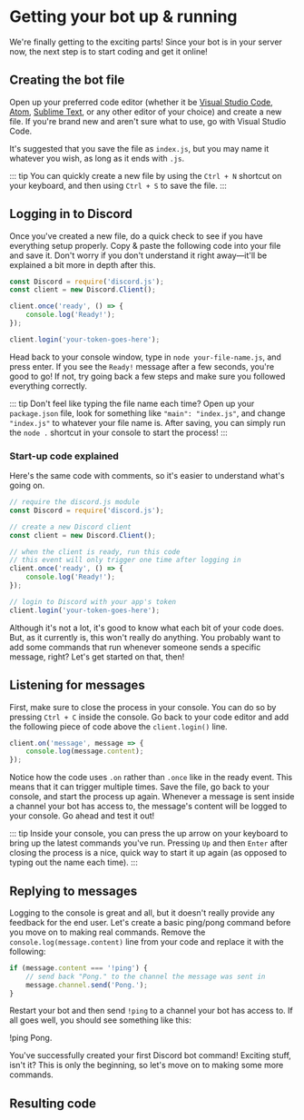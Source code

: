 # Getting your bot up & running

We're finally getting to the exciting parts! Since your bot is in your server now, the next step is to start coding and get it online!

## Creating the bot file

Open up your preferred code editor (whether it be [Visual Studio Code](https://code.visualstudio.com/), [Atom](https://atom.io/), [Sublime Text](https://www.sublimetext.com/), or any other editor of your choice) and create a new file. If you're brand new and aren't sure what to use, go with Visual Studio Code.

It's suggested that you save the file as `index.js`, but you may name it whatever you wish, as long as it ends with `.js`.

::: tip
You can quickly create a new file by using the `Ctrl + N` shortcut on your keyboard, and then using `Ctrl + S` to save the file.
:::

## Logging in to Discord

Once you've created a new file, do a quick check to see if you have everything setup properly. Copy & paste the following code into your file and save it. Don't worry if you don't understand it right away—it'll be explained a bit more in depth after this.

```js
const Discord = require('discord.js');
const client = new Discord.Client();

client.once('ready', () => {
	console.log('Ready!');
});

client.login('your-token-goes-here');
```

Head back to your console window, type in `node your-file-name.js`, and press enter. If you see the `Ready!` message after a few seconds, you're good to go! If not, try going back a few steps and make sure you followed everything correctly.

::: tip
Don't feel like typing the file name each time? Open up your `package.json` file, look for something like `"main": "index.js"`, and change `"index.js"` to whatever your file name is. After saving, you can simply run the `node .` shortcut in your console to start the process!
:::

### Start-up code explained

Here's the same code with comments, so it's easier to understand what's going on.
```js
// require the discord.js module
const Discord = require('discord.js');

// create a new Discord client
const client = new Discord.Client();

// when the client is ready, run this code
// this event will only trigger one time after logging in
client.once('ready', () => {
	console.log('Ready!');
});

// login to Discord with your app's token
client.login('your-token-goes-here');
```

Although it's not a lot, it's good to know what each bit of your code does. But, as it currently is, this won't really do anything. You probably want to add some commands that run whenever someone sends a specific message, right? Let's get started on that, then!

## Listening for messages

First, make sure to close the process in your console. You can do so by pressing `Ctrl + C` inside the console. Go back to your code editor and add the following piece of code above the `client.login()` line.

```js
client.on('message', message => {
	console.log(message.content);
});
```

Notice how the code uses `.on` rather than `.once` like in the ready event. This means that it can trigger multiple times. Save the file, go back to your console, and start the process up again. Whenever a message is sent inside a channel your bot has access to, the message's content will be logged to your console. Go ahead and test it out!

::: tip
Inside your console, you can press the up arrow on your keyboard to bring up the latest commands you've run. Pressing `Up` and then `Enter` after closing the process is a nice, quick way to start it up again (as opposed to typing out the name each time).
:::

## Replying to messages

Logging to the console is great and all, but it doesn't really provide any feedback for the end user. Let's create a basic ping/pong command before you move on to making real commands. Remove the `console.log(message.content)` line from your code and replace it with the following:

```js
if (message.content === '!ping') {
	// send back "Pong." to the channel the message was sent in
	message.channel.send('Pong.');
}
```

Restart your bot and then send `!ping` to a channel your bot has access to. If all goes well, you should see something like this:

<div is="discord-messages">
	<discord-message profile="user">
		!ping
	</discord-message>
	<discord-message profile="bot">
		Pong.
	</discord-message>
</div>

You've successfully created your first Discord bot command! Exciting stuff, isn't it? This is only the beginning, so let's move on to making some more commands.

## Resulting code

<resulting-code path="creating-your-bot/up-and-running" />
